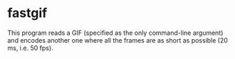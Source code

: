 # fastgif

This program reads a GIF (specified as the only command-line argument) and encodes another one where all the frames are as short as possible (20 ms, i.e. 50 fps).
